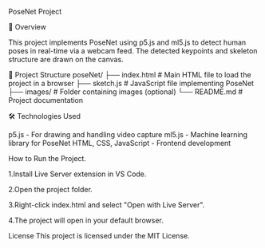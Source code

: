 PoseNet Project

📌 Overview

This project implements PoseNet using p5.js and ml5.js to detect human poses in real-time via a webcam feed. The detected keypoints and skeleton structure are drawn on the canvas.

📂 Project Structure
poseNet/
├── index.html     # Main HTML file to load the project in a browser
├── sketch.js      # JavaScript file implementing PoseNet
├── images/        # Folder containing images (optional)
└── README.md      # Project documentation

🛠️ Technologies Used

p5.js - For drawing and handling video capture
ml5.js - Machine learning library for PoseNet
HTML, CSS, JavaScript - Frontend development

How to Run the Project.

1.Install Live Server extension in VS Code.

2.Open the project folder.

3.Right-click index.html and select "Open with Live Server".

4.The project will open in your default browser.

License
This project is licensed under the MIT License.

